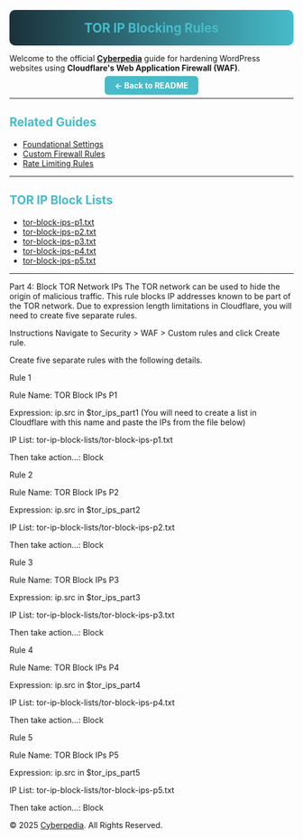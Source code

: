 <!-- Gradient Banner -->
<p align="center" style="background: linear-gradient(90deg, #1b313a 0%, #47bbc9 100%); padding: 18px 0; border-radius: 10px;">
  <b style="color:#47bbc9; font-size:1.6em;">TOR IP Blocking Rules</b>
</p>

Welcome to the official [**Cyberpedia**](https://cyberpedia.site/) guide for hardening WordPress websites using **Cloudflare's Web Application Firewall (WAF)**.  

<p align="center">
  <a href="../README.md" style="background:#47bbc9; color:#fff; padding:8px 18px; border-radius:6px; text-decoration:none; font-weight:bold;">← Back to README</a>
</p>

---

## <span style="color:#47bbc9">Related Guides</span>
- [Foundational Settings](foundational-settings.md)
- [Custom Firewall Rules](custom-firewall-rules.md)
- [Rate Limiting Rules](rate-limiting-rules.md)

---

## <span style="color:#47bbc9">TOR IP Block Lists</span>
- [tor-block-ips-p1.txt](tor-ip-block-lists/tor-block-ips-p1.txt)
- [tor-block-ips-p2.txt](tor-ip-block-lists/tor-block-ips-p2.txt)
- [tor-block-ips-p3.txt](tor-ip-block-lists/tor-block-ips-p3.txt)
- [tor-block-ips-p4.txt](tor-ip-block-lists/tor-block-ips-p4.txt)
- [tor-block-ips-p5.txt](tor-ip-block-lists/tor-block-ips-p5.txt)

---

Part 4: Block TOR Network IPs
The TOR network can be used to hide the origin of malicious traffic. This rule blocks IP addresses known to be part of the TOR network. Due to expression length limitations in Cloudflare, you will need to create five separate rules.

Instructions
Navigate to Security > WAF > Custom rules and click Create rule.

Create five separate rules with the following details.

Rule 1

Rule Name: TOR Block IPs P1

Expression: ip.src in $tor_ips_part1 (You will need to create a list in Cloudflare with this name and paste the IPs from the file below)

IP List: tor-ip-block-lists/tor-block-ips-p1.txt

Then take action...: Block

Rule 2

Rule Name: TOR Block IPs P2

Expression: ip.src in $tor_ips_part2

IP List: tor-ip-block-lists/tor-block-ips-p2.txt

Then take action...: Block

Rule 3

Rule Name: TOR Block IPs P3

Expression: ip.src in $tor_ips_part3

IP List: tor-ip-block-lists/tor-block-ips-p3.txt

Then take action...: Block

Rule 4

Rule Name: TOR Block IPs P4

Expression: ip.src in $tor_ips_part4

IP List: tor-ip-block-lists/tor-block-ips-p4.txt

Then take action...: Block

Rule 5

Rule Name: TOR Block IPs P5

Expression: ip.src in $tor_ips_part5

IP List: tor-ip-block-lists/tor-block-ips-p5.txt

Then take action...: Block

© 2025 [Cyberpedia](https://cyberpedia.site/). All Rights Reserved.